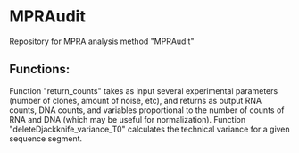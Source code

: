 # MPRAudit
Repository for MPRA analysis method "MPRAudit"

## Functions:
Function "return_counts" takes as input several experimental parameters (number of clones, amount of noise, etc), and returns as output RNA counts, DNA counts, and variables proportional to the number of counts of RNA and DNA (which may be useful for normalization).
Function "deleteDjackknife_variance_T0" calculates the technical variance for a given sequence segment.
